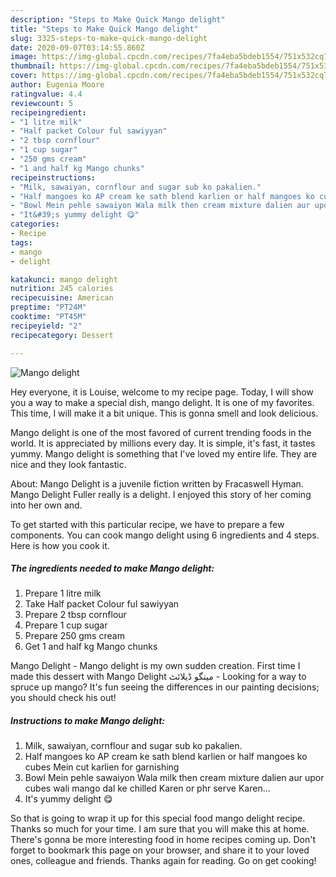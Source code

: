 ```yaml
---
description: "Steps to Make Quick Mango delight"
title: "Steps to Make Quick Mango delight"
slug: 3325-steps-to-make-quick-mango-delight
date: 2020-09-07T03:14:55.860Z
image: https://img-global.cpcdn.com/recipes/7fa4eba5bdeb1554/751x532cq70/mango-delight-recipe-main-photo.jpg
thumbnail: https://img-global.cpcdn.com/recipes/7fa4eba5bdeb1554/751x532cq70/mango-delight-recipe-main-photo.jpg
cover: https://img-global.cpcdn.com/recipes/7fa4eba5bdeb1554/751x532cq70/mango-delight-recipe-main-photo.jpg
author: Eugenia Moore
ratingvalue: 4.4
reviewcount: 5
recipeingredient:
- "1 litre milk"
- "Half packet Colour ful sawiyyan"
- "2 tbsp cornflour"
- "1 cup sugar"
- "250 gms cream"
- "1 and half kg Mango chunks"
recipeinstructions:
- "Milk, sawaiyan, cornflour and sugar sub ko pakalien."
- "Half mangoes ko AP cream ke sath blend karlien or half mangoes ko cubes Mein cut karlien for garnishing"
- "Bowl Mein pehle sawaiyon Wala milk then cream mixture dalien aur upor cubes wali mango dal ke chilled Karen or phr serve Karen..."
- "It&#39;s yummy delight 😋"
categories:
- Recipe
tags:
- mango
- delight

katakunci: mango delight 
nutrition: 245 calories
recipecuisine: American
preptime: "PT24M"
cooktime: "PT45M"
recipeyield: "2"
recipecategory: Dessert

---
```



![Mango delight](https://img-global.cpcdn.com/recipes/7fa4eba5bdeb1554/751x532cq70/mango-delight-recipe-main-photo.jpg)

Hey everyone, it is Louise, welcome to my recipe page. Today, I will show you a way to make a special dish, mango delight. It is one of my favorites. This time, I will make it a bit unique. This is gonna smell and look delicious.

Mango delight is one of the most favored of current trending foods in the world. It is appreciated by millions every day. It is simple, it's fast, it tastes yummy. Mango delight is something that I've loved my entire life. They are nice and they look fantastic.

About: Mango Delight is a juvenile fiction written by Fracaswell Hyman. Mango Delight Fuller really is a delight. I enjoyed this story of her coming into her own and.


To get started with this particular recipe, we have to prepare a few components. You can cook mango delight using 6 ingredients and 4 steps. Here is how you cook it.

<!--inarticleads1-->

##### The ingredients needed to make Mango delight:

1. Prepare 1 litre milk
1. Take Half packet Colour ful sawiyyan
1. Prepare 2 tbsp cornflour
1. Prepare 1 cup sugar
1. Prepare 250 gms cream
1. Get 1 and half kg Mango chunks


Mango Delight - Mango delight is my own sudden creation. First time I made this dessert with Mango Delight مینگو ڈیلائٹ - Looking for a way to spruce up mango? It&#39;s fun seeing the differences in our painting decisions; you should check his out! 

<!--inarticleads2-->

##### Instructions to make Mango delight:

1. Milk, sawaiyan, cornflour and sugar sub ko pakalien.
1. Half mangoes ko AP cream ke sath blend karlien or half mangoes ko cubes Mein cut karlien for garnishing
1. Bowl Mein pehle sawaiyon Wala milk then cream mixture dalien aur upor cubes wali mango dal ke chilled Karen or phr serve Karen...
1. It&#39;s yummy delight 😋




So that is going to wrap it up for this special food mango delight recipe. Thanks so much for your time. I am sure that you will make this at home. There's gonna be more interesting food in home recipes coming up. Don't forget to bookmark this page on your browser, and share it to your loved ones, colleague and friends. Thanks again for reading. Go on get cooking!
